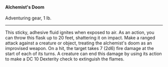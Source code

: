 #### Alchemist's Doom

Adventuring gear, 1 lb.

---

This sticky, adhesive fluid ignites when exposed to air. As an action, you can throw this flask up to 20 feet, shattering it on impact. Make a ranged attack against a creature or object, treating the alchemist's doom as an improvised weapon. On a hit, the target takes 7 (2d6) fire damage at the start of each of its turns. A creature can end this damage by using its action to make a DC 10 Dexterity check to extinguish the flames.